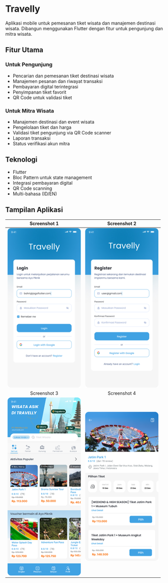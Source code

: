 # Travelly

Aplikasi mobile untuk pemesanan tiket wisata dan manajemen destinasi wisata. Dibangun menggunakan Flutter dengan fitur untuk pengunjung dan mitra wisata.

## Fitur Utama

### Untuk Pengunjung

- Pencarian dan pemesanan tiket destinasi wisata
- Manajemen pesanan dan riwayat transaksi
- Pembayaran digital terintegrasi
- Penyimpanan tiket favorit
- QR Code untuk validasi tiket

### Untuk Mitra Wisata

- Manajemen destinasi dan event wisata
- Pengelolaan tiket dan harga
- Validasi tiket pengunjung via QR Code scanner
- Laporan transaksi
- Status verifikasi akun mitra

## Teknologi

- Flutter
- Bloc Pattern untuk state management
- Integrasi pembayaran digital
- QR Code scanning
- Multi-bahasa (ID/EN)

## Tampilan Aplikasi

|          Screenshot 1          |          Screenshot 2          |
| :----------------------------: | :----------------------------: |
| <img src="1.jpg" width="230"/> | <img src="2.jpg" width="230"/> |
|          Screenshot 3          |          Screenshot 4          |
| <img src="3.jpg" width="230"/> | <img src="4.jpg" width="230"/> |
